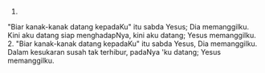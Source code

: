 1.
"Biar kanak-kanak datang kepadaKu"
itu sabda Yesus; Dia memanggilku.
Kini aku datang siap menghadapNya,
kini aku datang; Yesus memanggilku.
<br>
2.
"Biar kanak-kanak datang kepadaKu"
itu sabda Yesus, Dia memanggilku.
Dalam kesukaran susah tak terhibur,
padaNya 'ku datang; Yesus memanggilku.